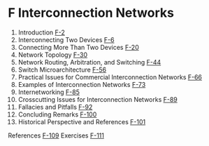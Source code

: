 # F Interconnection Networks

1. Introduction [F-2](#introduction-11)
2. Interconnecting Two Devices [F-6](#interconnecting-two-devices)
3. Connecting More Than Two Devices [F-20](#connecting-more-than-two-devices)
4. Network Topology [F-30](#network-topology)
5. Network Routing, Arbitration, and Switching [F-44](#network-routing-arbitration-and-switching)
6. Switch Microarchitecture [F-56](#switch-microarchitecture)
7. Practical Issues for Commercial Interconnection Networks [F-66](#practical-issues-for-commercial-interconnection-networks)
8. Examples of Interconnection Networks [F-73](#examples-of-interconnection-networks)
9. Internetworking [F-85](#internetworking)
10. Crosscutting Issues for Interconnection Networks [F-89](#crosscutting-issues-for-interconnection-networks)
11. Fallacies and Pitfalls [F-92](#_bookmark638)
12. Concluding Remarks [F-100](#concluding-remarks-11)
13. Historical Perspective and References [F-101](#historical-perspective-and-references-6)

References [F-109](#references)
Exercises [F-111](#exercises-8)
